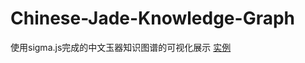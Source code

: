 # Chinese-Jade-Knowledge-Graph
使用sigma.js完成的中文玉器知识图谱的可视化展示
[实例](http://47.95.116.196:8080/ckg/test.html/)
